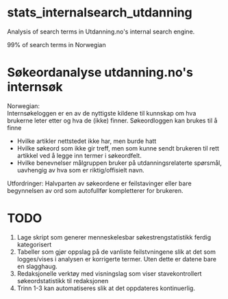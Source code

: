 # stats\_internalsearch\_utdanning

Analysis of search terms in Utdanning.no's internal search engine. 

99% of search terms in Norwegian 

# Søkeordanalyse utdanning.no's internsøk

Norwegian:  
Internsøkeloggen er en av de nyttigste kildene til kunnskap om hva brukerne leter etter og hva de (ikke) finner. Søkeordloggen kan brukes til å finne

*   Hvilke artikler nettstedet ikke har, men burde hatt
*   Hvilke søkeord som ikke gir treff, men som kunne sendt brukeren til rett artikkel ved å legge inn termer i søkeordfelt. 
*   Hvilke benevnelser målgruppen bruker på utdanningsrelaterte spørsmål, uavhengig av hva som er riktig/offisielt navn. 

Utfordringer: Halvparten av søkeordene er feilstavinger eller bare begynnelsen av ord som autofullfør kompletterer for brukeren. 

# TODO

1.  Lage skript som generer menneskelesbar søkestrengstatistikk ferdig kategorisert 
2.  Tabeller som gjør oppslag på de vanliste feilstvningene slik at det som logges/vises i analysen er korrigerte termer. Uten dette er datene bare en slagghaug.
3.  Redaksjonelle verktøy med visningslag som viser stavekontrollert søkeordstatistikk til redaksjonen
4.  Trinn 1-3 kan automatiseres slik at det oppdateres kontinuerlig.
